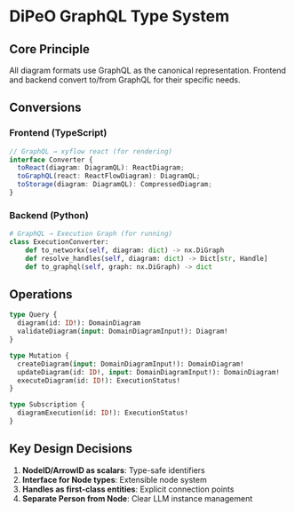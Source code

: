 # DiPeO GraphQL Type System

## Core Principle
All diagram formats use GraphQL as the canonical representation. Frontend and backend convert to/from GraphQL for their specific needs.

## Conversions

### Frontend (TypeScript)
```typescript
// GraphQL → xyflow react (for rendering)
interface Converter {
  toReact(diagram: DiagramQL): ReactDiagram;
  toGraphQL(react: ReactFlowDiagram): DiagramQL;
  toStorage(diagram: DiagramQL): CompressedDiagram;
}
```

### Backend (Python)
```python
# GraphQL → Execution Graph (for running)
class ExecutionConverter:
    def to_networkx(self, diagram: dict) -> nx.DiGraph
    def resolve_handles(self, diagram: dict) -> Dict[str, Handle]
    def to_graphql(self, graph: nx.DiGraph) -> dict
```

## Operations

```graphql
type Query {
  diagram(id: ID!): DomainDiagram
  validateDiagram(input: DomainDiagramInput!): Diagram!
}

type Mutation {
  createDiagram(input: DomainDiagramInput!): DomainDiagram!
  updateDiagram(id: ID!, input: DomainDiagramInput!): DomainDiagram!
  executeDiagram(id: ID!): ExecutionStatus!
}

type Subscription {
  diagramExecution(id: ID!): ExecutionStatus!
}
```

## Key Design Decisions

1. **NodeID/ArrowID as scalars**: Type-safe identifiers
2. **Interface for Node types**: Extensible node system
3. **Handles as first-class entities**: Explicit connection points
4. **Separate Person from Node**: Clear LLM instance management
